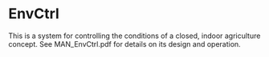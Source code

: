 # EnvCtrl
This is a system for controlling the conditions of a closed, indoor agriculture concept. See MAN_EnvCtrl.pdf for details on its design and operation.
